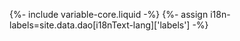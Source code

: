 {%- include variable-core.liquid -%}
{%- assign i18n-labels=site.data.dao[i18nText-lang]['labels'] -%}

<div id="schedule_table_container" data-ajax-replace="/cadcbin/{{ i18nText-lang }}/{{ i18n-labels.path_acronym }}/schedule.pl"></div>
